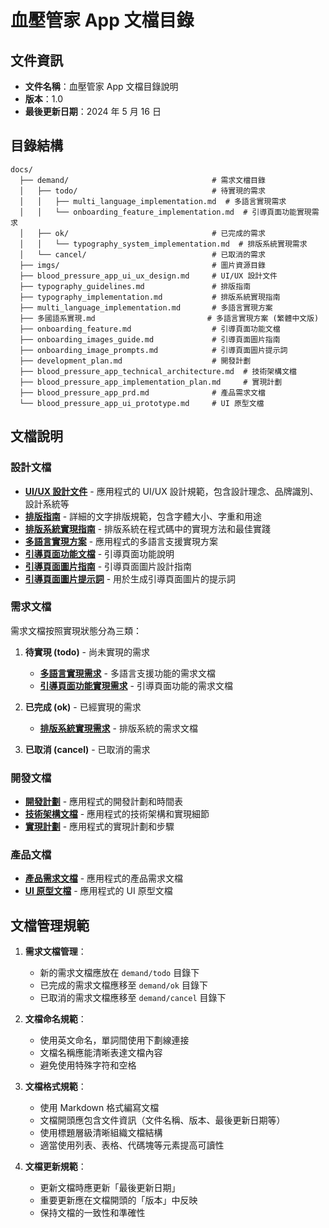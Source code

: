 # 血壓管家 App 文檔目錄

## 文件資訊

- **文件名稱**：血壓管家 App 文檔目錄說明
- **版本**：1.0
- **最後更新日期**：2024 年 5 月 16 日

## 目錄結構

```
docs/
  ├── demand/                                # 需求文檔目錄
  │   ├── todo/                              # 待實現的需求
  │   │   ├── multi_language_implementation.md  # 多語言實現需求
  │   │   └── onboarding_feature_implementation.md  # 引導頁面功能實現需求
  │   ├── ok/                                # 已完成的需求
  │   │   └── typography_system_implementation.md  # 排版系統實現需求
  │   └── cancel/                            # 已取消的需求
  ├── imgs/                                  # 圖片資源目錄
  ├── blood_pressure_app_ui_ux_design.md     # UI/UX 設計文件
  ├── typography_guidelines.md               # 排版指南
  ├── typography_implementation.md           # 排版系統實現指南
  ├── multi_language_implementation.md       # 多語言實現方案
  ├── 多國語系實現.md                         # 多語言實現方案 (繁體中文版)
  ├── onboarding_feature.md                  # 引導頁面功能文檔
  ├── onboarding_images_guide.md             # 引導頁面圖片指南
  ├── onboarding_image_prompts.md            # 引導頁面圖片提示詞
  ├── development_plan.md                    # 開發計劃
  ├── blood_pressure_app_technical_architecture.md  # 技術架構文檔
  ├── blood_pressure_app_implementation_plan.md     # 實現計劃
  ├── blood_pressure_app_prd.md              # 產品需求文檔
  └── blood_pressure_app_ui_prototype.md     # UI 原型文檔
```

## 文檔說明

### 設計文檔

- **[UI/UX 設計文件](blood_pressure_app_ui_ux_design.md)** - 應用程式的 UI/UX 設計規範，包含設計理念、品牌識別、設計系統等
- **[排版指南](typography_guidelines.md)** - 詳細的文字排版規範，包含字體大小、字重和用途
- **[排版系統實現指南](typography_implementation.md)** - 排版系統在程式碼中的實現方法和最佳實踐
- **[多語言實現方案](multi_language_implementation.md)** - 應用程式的多語言支援實現方案
- **[引導頁面功能文檔](onboarding_feature.md)** - 引導頁面功能說明
- **[引導頁面圖片指南](onboarding_images_guide.md)** - 引導頁面圖片設計指南
- **[引導頁面圖片提示詞](onboarding_image_prompts.md)** - 用於生成引導頁面圖片的提示詞

### 需求文檔

需求文檔按照實現狀態分為三類：

1. **待實現 (todo)** - 尚未實現的需求

   - **[多語言實現需求](demand/todo/multi_language_implementation.md)** - 多語言支援功能的需求文檔
   - **[引導頁面功能實現需求](demand/todo/onboarding_feature_implementation.md)** - 引導頁面功能的需求文檔

2. **已完成 (ok)** - 已經實現的需求

   - **[排版系統實現需求](demand/ok/typography_system_implementation.md)** - 排版系統的需求文檔

3. **已取消 (cancel)** - 已取消的需求

### 開發文檔

- **[開發計劃](development_plan.md)** - 應用程式的開發計劃和時間表
- **[技術架構文檔](blood_pressure_app_technical_architecture.md)** - 應用程式的技術架構和實現細節
- **[實現計劃](blood_pressure_app_implementation_plan.md)** - 應用程式的實現計劃和步驟

### 產品文檔

- **[產品需求文檔](blood_pressure_app_prd.md)** - 應用程式的產品需求文檔
- **[UI 原型文檔](blood_pressure_app_ui_prototype.md)** - 應用程式的 UI 原型文檔

## 文檔管理規範

1. **需求文檔管理**：

   - 新的需求文檔應放在 `demand/todo` 目錄下
   - 已完成的需求文檔應移至 `demand/ok` 目錄下
   - 已取消的需求文檔應移至 `demand/cancel` 目錄下

2. **文檔命名規範**：

   - 使用英文命名，單詞間使用下劃線連接
   - 文檔名稱應能清晰表達文檔內容
   - 避免使用特殊字符和空格

3. **文檔格式規範**：

   - 使用 Markdown 格式編寫文檔
   - 文檔開頭應包含文件資訊（文件名稱、版本、最後更新日期等）
   - 使用標題層級清晰組織文檔結構
   - 適當使用列表、表格、代碼塊等元素提高可讀性

4. **文檔更新規範**：
   - 更新文檔時應更新「最後更新日期」
   - 重要更新應在文檔開頭的「版本」中反映
   - 保持文檔的一致性和準確性

